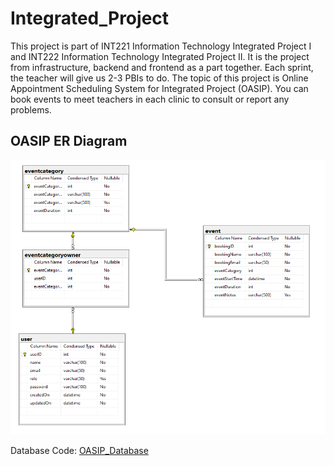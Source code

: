 # Integrated_Project

This project is part of INT221 Information Technology Integrated Project I and INT222 Information Technology Integrated Project II. It is the project from infrastructure, backend and frontend as a part together. Each sprint, the teacher will give us 2-3 PBIs to do. The topic of this project is Online Appointment Scheduling System for Integrated Project (OASIP). You can book events to meet teachers in each clinic to consult or report any problems.

## OASIP ER Diagram

![ER Diagram](er_diagram_OASIP.png)

Database Code: [OASIP_Database](./OASIP_Database.sql)
